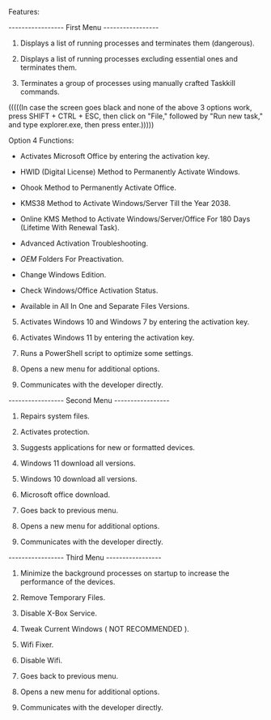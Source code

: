 Features:

----------------- First Menu -----------------

1. Displays a list of running processes and terminates them (dangerous).

2. Displays a list of running processes excluding essential ones and terminates them.

3. Terminates a group of processes using manually crafted Taskkill commands.

(((((In case the screen goes black and none of the above 3 options work, press SHIFT + CTRL + ESC, then click on "File," followed by "Run new task," and type explorer.exe, then press enter.)))))

Option 4
Functions: 

- Activates Microsoft Office by entering the activation key.

- HWID (Digital License) Method to Permanently Activate Windows.

- Ohook Method to Permanently Activate Office.

- KMS38 Method to Activate Windows/Server Till the Year 2038.

- Online KMS Method to Activate Windows/Server/Office For 180 Days (Lifetime With Renewal Task).

- Advanced Activation Troubleshooting.

- $OEM$ Folders For Preactivation.

- Change Windows Edition.

- Check Windows/Office Activation Status.

- Available in All In One and Separate Files Versions.

5. Activates Windows 10 and Windows 7 by entering the activation key.

6. Activates Windows 11 by entering the activation key.

7. Runs a PowerShell script to optimize some settings.

8. Opens a new menu for additional options.

9. Communicates with the developer directly.

----------------- Second Menu -----------------

1. Repairs system files.

2. Activates protection.

3. Suggests applications for new or formatted devices.

4. Windows 11 download all versions.

5. Windows 10 download all versions.

6. Microsoft office download.

7. Goes back to previous menu.

8. Opens a new menu for additional options.

9. Communicates with the developer directly.

----------------- Third Menu -----------------

1. Minimize the background processes on startup to increase the performance of the devices.

2. Remove Temporary Files.

3. Disable X-Box Service.

4. Tweak Current Windows ( NOT RECOMMENDED ).

5. Wifi Fixer.

6. Disable Wifi.

7. Goes back to previous menu.

8. Opens a new menu for additional options.

9. Communicates with the developer directly.
